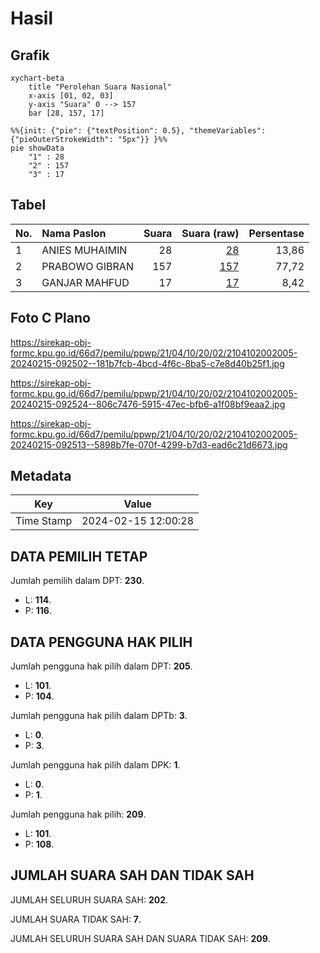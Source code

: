 # Hasil

## Grafik

```mermaid
xychart-beta
    title "Perolehan Suara Nasional"
    x-axis [01, 02, 03]
    y-axis "Suara" 0 --> 157
    bar [28, 157, 17]
```

```mermaid
%%{init: {"pie": {"textPosition": 0.5}, "themeVariables": {"pieOuterStrokeWidth": "5px"}} }%%
pie showData
    "1" : 28
    "2" : 157
    "3" : 17
```

## Tabel

| No. | Nama Paslon    | Suara | Suara (raw) | Persentase |
|:--- |:-------------- | -----:| -----------:| ----------:|
| 1   | ANIES MUHAIMIN | 28    | [28][p-1]   | 13,86      |
| 2   | PRABOWO GIBRAN | 157   | [157][p-2]  | 77,72      |
| 3   | GANJAR MAHFUD  | 17    | [17][p-3]   | 8,42       |


[p-1]: https://github.com/gigit-pemilu/pemilu-2024/blob/main/pilpres/hitung-suara/sub/21-kepulauan-riau/sub/04-lingga/sub/10-kepulauan-posek/sub/2002-posek/sub/005-tps/sub/paslon-1.txt
[p-2]: https://github.com/gigit-pemilu/pemilu-2024/blob/main/pilpres/hitung-suara/sub/21-kepulauan-riau/sub/04-lingga/sub/10-kepulauan-posek/sub/2002-posek/sub/005-tps/sub/paslon-2.txt
[p-3]: https://github.com/gigit-pemilu/pemilu-2024/blob/main/pilpres/hitung-suara/sub/21-kepulauan-riau/sub/04-lingga/sub/10-kepulauan-posek/sub/2002-posek/sub/005-tps/sub/paslon-3.txt

## Foto C Plano

https://sirekap-obj-formc.kpu.go.id/66d7/pemilu/ppwp/21/04/10/20/02/2104102002005-20240215-092502--181b7fcb-4bcd-4f6c-8ba5-c7e8d40b25f1.jpg

https://sirekap-obj-formc.kpu.go.id/66d7/pemilu/ppwp/21/04/10/20/02/2104102002005-20240215-092524--806c7476-5915-47ec-bfb6-a1f08bf9eaa2.jpg

https://sirekap-obj-formc.kpu.go.id/66d7/pemilu/ppwp/21/04/10/20/02/2104102002005-20240215-092513--5898b7fe-070f-4299-b7d3-ead6c21d6673.jpg


## Metadata

| Key        | Value               |
| ---------- | ------------------- |
| Time Stamp | 2024-02-15 12:00:28 |


## DATA PEMILIH TETAP

Jumlah pemilih dalam DPT: **230**.
 * L: **114**.
 * P: **116**.

## DATA PENGGUNA HAK PILIH

Jumlah pengguna hak pilih dalam DPT: **205**.
 * L: **101**.
 * P: **104**.

Jumlah pengguna hak pilih dalam DPTb: **3**.
 * L: **0**.
 * P: **3**.

Jumlah pengguna hak pilih dalam DPK: **1**.
 * L: **0**.
 * P: **1**.

Jumlah pengguna hak pilih: **209**.
 * L: **101**.
 * P: **108**.

## JUMLAH SUARA SAH DAN TIDAK SAH

JUMLAH SELURUH SUARA SAH: **202**.

JUMLAH SUARA TIDAK SAH: **7**.

JUMLAH SELURUH SUARA SAH DAN SUARA TIDAK SAH: **209**.


